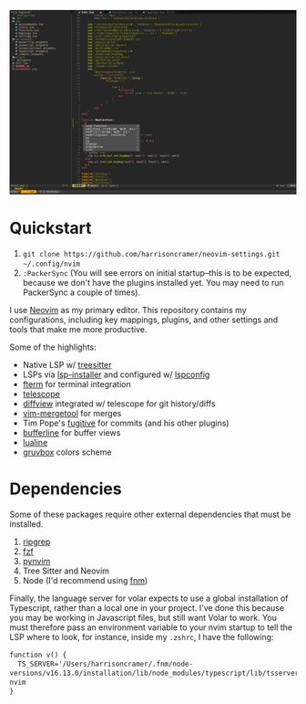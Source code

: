 
![The editor with tmux enabled](/screenshot.png?raw=true)

# Quickstart

1. `git clone https://github.com/harrisoncramer/neovim-settings.git ~/.config/nvim`
2. `:PackerSync` (You will see errors on initial startup–this is to be expected, because we don't have the plugins installed yet. You may need to run PackerSync a couple of times).

I use <a href="https://neovim.io/">Neovim</a> as my primary editor. This repository contains my configurations, including key mappings, plugins, and other settings and tools that make me more productive.

Some of the highlights:
- Native LSP w/ <a href="https://github.com/nvim-treesitter/nvim-treesitter">treesitter</a>
- LSPs via <a href="https://github.com/williamboman/nvim-lsp-installer">lsp-installer</a> and configured w/ <a href="https://github.com/neovim/nvim-lspconfig">lspconfig</a>
- <a href="https://github.com/numToStr/FTerm.nvim">fterm</a> for terminal integration
- <a href="https://github.com/nvim-telescope/telescope.nvim/issues">telescope</a>
- <a href="https://github.com/sindrets/diffview.nvim">diffview</a> integrated w/ telescope for git history/diffs
- <a href="https://github.com/samoshkin/vim-mergetool">vim-mergetool</a> for merges
- Tim Pope's <a href="https://github.com/tpope/vim-fugitive">fugitive</a> for commits (and his other plugins)
- <a href="https://github.com/akinsho/bufferline.nvim">bufferline</a> for buffer views
- <a href="https://github.com/nvim-lualine/lualine.nvim">lualine</a>
- <a href="https://github.com/ellisonleao/gruvbox.nvim">gruvbox</a> colors scheme

# Dependencies

Some of these packages require other external dependencies that must be installed.

1. <a href="https://github.com/BurntSushi/ripgrep">ripgrep</a>
2. <a href="https://github.com/junegunn/fzf">fzf</a>
3. <a href="https://github.com/neovim/pynvim">pynvim</a>
4. Tree Sitter and Neovim
5. Node (I'd recommend using <a href="https://github.com/Schniz/fnm">fnm</a>)

Finally, the language server for volar expects to use a global installation of Typescript, rather than a local one in your project. I've done this because you may be working in Javascript files, but still want Volar to work. You must therefore pass an environment variable to your nvim startup to tell the LSP where to look, for instance, inside my `.zshrc`, I have the following:

```
function v() {
  TS_SERVER='/Users/harrisoncramer/.fnm/node-versions/v16.13.0/installation/lib/node_modules/typescript/lib/tsserverlibrary.js' nvim
}
```
